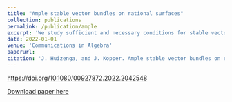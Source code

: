 ```yaml
---
title: "Ample stable vector bundles on rational surfaces"
collection: publications
permalink: /publication/ample
excerpt: 'We study sufficient and necessary conditions for stable vector bundles on the plane to be ample. Joint work with Jack Huizenga.'
date: 2022-01-01
venue: 'Communications in Algebra'
paperurl:
citation: 'J. Huizenga, and J. Kopper. Ample stable vector bundles on rational surfaces. <i>Communications in Algebra</i> (2022), to appear.'
---
```


https://doi.org/10.1080/00927872.2022.2042548

[Download paper here](http://jmkopper.github.io/files/ample_p2.pdf)
